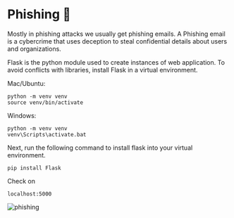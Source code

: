 # Phishing 🐠

Mostly in phishing attacks we usually get phishing emails. A Phishing email is a cybercrime that uses deception to steal confidential details about users and organizations.

Flask is the python module used to create instances of web application. To avoid conflicts with libraries, install Flask in a virtual environment.

Mac/Ubuntu:
```
python -m venv venv
source venv/bin/activate
```
Windows:
```
python -m venv venv
venv\Scripts\activate.bat
```
Next, run the following command to install flask into your virtual environment.
```
pip install Flask
```

Check on
```
localhost:5000
```

![phishing](https://user-images.githubusercontent.com/100588945/188331144-2937c452-b30f-4bb9-83dd-72e871f73601.png)
